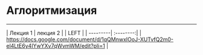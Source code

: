 # Аглоритмизация
___
| Лекция 1 | лекция 2 |
| LEFT |
| ---------| :--------:|
| https://docs.google.com/document/d/1qQMnwxIOoJ-XUTvfQ2m0-el4LtE6y4IYwYXv7qWvmWM/edit?pli=1 |
